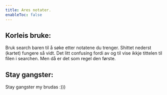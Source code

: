 ```yaml
---
title: Ares notater.
enableToc: false
---
```


## Korleis bruke:

Bruk search baren til å søke etter notatene du trenger.
Shittet nederst (kartet) fungere så vidt.
Det litt confusing fordi av og til vise ikkje tittelen til filen i searchen.
Men då er det som regel den første.

## Stay gangster:

Stay gangster my brudas :)))
